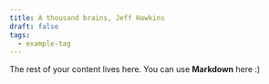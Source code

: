 ```yaml
---
title: A thousand brains, Jeff Hawkins
draft: false
tags:
  - example-tag
---
```

 
The rest of your content lives here. You can use **Markdown** here :)



